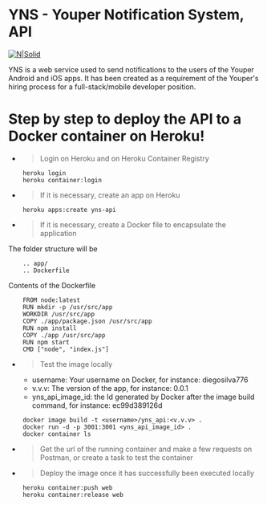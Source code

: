 # YNS - Youper Notification System, API

[![N|Solid](https://is3-ssl.mzstatic.com/image/thumb/Purple118/v4/2b/e6/9d/2be69d78-a94b-c8fe-8a11-0e4a671c44aa/AppIcon-0-1x_U007emarketing-0-0-GLES2_U002c0-512MB-sRGB-0-0-0-85-220-0-0-0-10.png/1200x630wa.png)](https://yns-api.herokuapp.com/api/)

YNS is a web service used to send notifications to the users of the Youper Android and iOS apps. It has been created as a requirement of the Youper's hiring process for a full-stack/mobile developer position.

# Step by step to deploy the API to a Docker container on Heroku!

  - > Login on Heroku and on Heroku Container Registry
```
    heroku login
    heroku container:login
```
  - > If it is necessary, create an app on Heroku
```
    heroku apps:create yns-api
```    
  - > If it is necessary, create a Docker file to encapsulate the application
 
The folder structure will be
```
    .. app/
    .. Dockerfile
```
Contents of the Dockerfile
```
    FROM node:latest
    RUN mkdir -p /usr/src/app
    WORKDIR /usr/src/app
    COPY ./app/package.json /usr/src/app
    RUN npm install
    COPY ./app /usr/src/app
    RUN npm start
    CMD ["node", "index.js"]
```

  - > Test the image locally
    - username: Your username on Docker, for instance: 
    diegosilva776
    - v.v.v: The version of the app, for instance: 
    0.0.1
    - yns_api_image_id: the Id generated by Docker after the image build command, for instance: 
    ec99d389126d
```
    docker image build -t <username>/yns_api:<v.v.v> .
    docker run -d -p 3001:3001 <yns_api_image_id> .
    docker container ls
```
   - > Get the url of the running container and make a few requests on Postman, or create a task to test the container

   - > Deploy the image once it has successfully been executed locally
```
    heroku container:push web
    heroku container:release web
```
